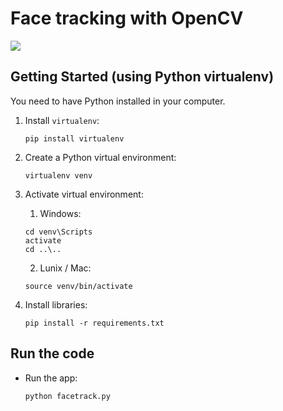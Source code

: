 # Face tracking with OpenCV
![](assets/preview.gif)

## Getting Started (using Python virtualenv)

You need to have Python installed in your computer.

1. Install `virtualenv`: 
    ```
    pip install virtualenv
    ```
2. Create a Python virtual environment:
    ```
    virtualenv venv
    ```
3. Activate virtual environment:
    1. Windows:
    ```
    cd venv\Scripts
    activate
    cd ..\..
    ```
    2. Lunix / Mac:
    ```
    source venv/bin/activate
    ```
4. Install libraries:
   
   ```
   pip install -r requirements.txt
   ```

## Run the code

* Run the app:
    ```
    python facetrack.py
    ```
